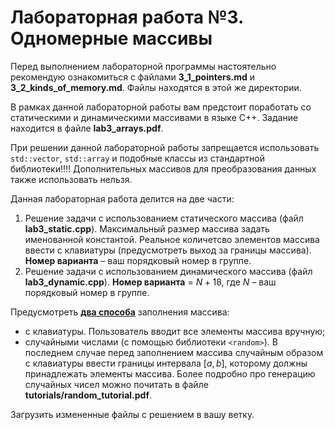 # Лабораторная работа №3. Одномерные массивы

Перед выполнением лабораторной программы настоятельно рекомендую ознакомиться с файлами **3_1_pointers.md** и **3_2_kinds_of_memory.md**. Файлы находятся в этой же директории.

В рамках данной лабораторной работы вам предстоит поработать со статическими и динамическими массивами в языке C++. Задание находится в файле **lab3_arrays.pdf**. 

При решении данной лабораторной работы запрещается использовать `std::vector`, `std::array` и подобные классы из стандартной библиотеки!!!! Дополнительных массивов для преобразования данных также использовать нельзя.

Данная лабораторная работа делится на две части:

1. Решение задачи с использованием статического массива (файл **lab3_static.cpp**). Максимальный размер массива задать именованной константой. Реальное количетсво элементов массива ввести с клавиатуры (предусмотреть выход за границы массива). **Номер варианта** – ваш порядковый номер в группе.
2. Решение задачи с использованием динамического массива (файл **lab3_dynamic.cpp**). **Номер варианта** = $N + 18$, где $N$ – ваш порядковый номер в группе.

Предусмотреть <u>**два способа**</u> заполнения массива:  
- с клавиатуры. Пользователь вводит все элементы массива вручную;
- случайными числами (с помощью библиотеки `<random>`). В последнем случае перед заполнением массива случайным образом с клавиатуры ввести границы интервала $[a, b]$, которому должны принадлежать элементы массива. Более подробно про генерацию случайных чисел можно почитать в файле **tutorials/random_tutorial.pdf**.

Загрузить измененные файлы с решением в вашу ветку.